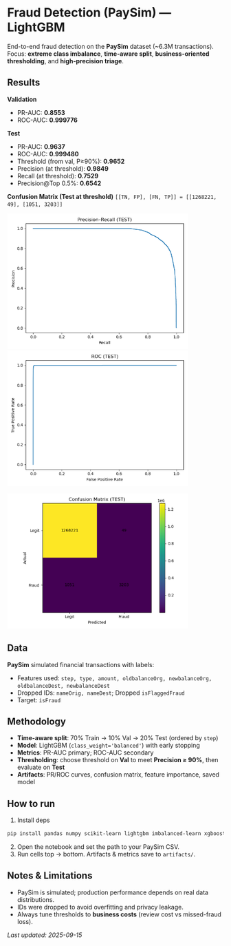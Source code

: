 # Fraud Detection (PaySim) — LightGBM

End-to-end fraud detection on the **PaySim** dataset (~6.3M transactions).
Focus: **extreme class imbalance**, **time-aware split**, **business-oriented thresholding**, and **high-precision triage**.

##  Results

**Validation**
- PR-AUC: **0.8553**
- ROC-AUC: **0.999776**

**Test**
- PR-AUC: **0.9637**
- ROC-AUC: **0.999480**
- Threshold (from val, P≥90%): **0.9652**
- Precision (at threshold): **0.9849**
- Recall (at threshold): **0.7529**
- Precision@Top 0.5%: **0.6542**

**Confusion Matrix (Test at threshold)**
`[[TN, FP], [FN, TP]] = [[1268221, 49], [1051, 3203]]`

<img src="pr_curve_test.png" width="420"> <img src="roc_curve_test.png" width="420">

<img src="confusion_matrix_test.png" width="420">


##  Data
**PaySim** simulated financial transactions with labels:
- Features used: `step, type, amount, oldbalanceOrg, newbalanceOrg, oldbalanceDest, newbalanceDest`
- Dropped IDs: `nameOrig, nameDest`; Dropped `isFlaggedFraud`
- Target: `isFraud`

##  Methodology
- **Time-aware split**: 70% Train → 10% Val → 20% Test (ordered by `step`)
- **Model**: LightGBM (`class_weight='balanced'`) with early stopping
- **Metrics**: PR-AUC primary; ROC-AUC secondary
- **Thresholding**: choose threshold on **Val** to meet **Precision ≥ 90%**, then evaluate on **Test**
- **Artifacts**: PR/ROC curves, confusion matrix, feature importance, saved model

## How to run
1) Install deps
```bash
pip install pandas numpy scikit-learn lightgbm imbalanced-learn xgboost matplotlib joblib
```
2) Open the notebook and set the path to your PaySim CSV.
3) Run cells top → bottom. Artifacts & metrics save to `artifacts/`.

##  Notes & Limitations
- PaySim is simulated; production performance depends on real data distributions.
- IDs were dropped to avoid overfitting and privacy leakage.
- Always tune thresholds to **business costs** (review cost vs missed-fraud loss).

_Last updated: 2025-09-15_
